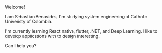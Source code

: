 Welcome!

I am Sebastian Benavides, I'm studying system engineering at Catholic Univeristy of Colombia.


I'm currently learning React native, flutter, .NET, and Deep Learning.
I like to develop applications with to design interesting.


Can I help you?
